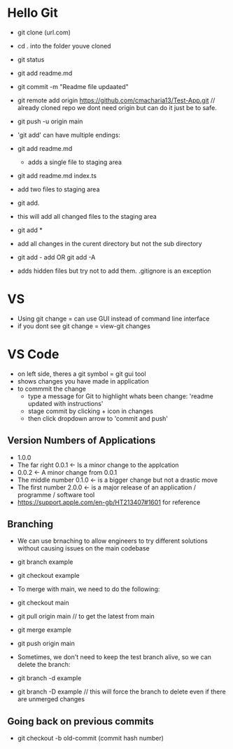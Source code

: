 # Hello Git

* git clone (url.com)
* cd . into the folder youve cloned
* git status 
* git add readme.md
* git commit -m "Readme file updaated"
* git remote add origin https://github.com/cmacharia13/Test-App.git // already cloned repo we dont need origin but can do it just be to safe.
* git push -u origin main

* 'git add' can have multiple endings:
 * git add readme.md
   * adds a single file to staging area
 * git add readme.md index.ts
  * add two files to staging area
 * git add.
  * this will add all changed files to the staging area
 * git add *
  * add all changes in the curent  directory but not the sub directory
 * git add - add OR git add -A
  * adds hidden files but try not to add them. .gitignore is an exception

  # VS
  * Using git change = can use GUI instead of command line interface
  * if you dont see git change = view-git changes

  # VS Code
  * on left side, theres a git symbol = git gui tool
  * shows changes you have made in application
 * to commmit the change 
   * type a message for Git to highlight whats been change: 'readme updated with instructions'
   * stage commit by clicking + icon in changes
   * then click dropdown arrow to 'commit and push'

## Version Numbers of Applications
* 1.0.0
* The far right 0.0.1 <- Is a minor change to the applcation
* 0.0.2 <- A minor change from 0.0.1
* The middle number 0.1.0 <- is a bigger change but not a drastic move
* The first number 2.0.0 <- is a major release of an application / programme / software tool
* https://support.apple.com/en-gb/HT213407#1601 for reference

## Branching
* We can use brnaching to allow engineers to try different solutions without causing issues on the main codebase
* git branch example
* git checkout example

* To merge with main, we need to do the following:
* git checkout main
* git pull origin main // to get the latest from main
* git merge example
* git push origin main
* Sometimes, we don't need to keep the test branch alive, so we can delete the branch:
* git branch -d example
* git branch -D example // this will force the branch to delete even if there are unmerged changes

## Going back on previous commits
* git checkout -b old-commit (commit hash number)